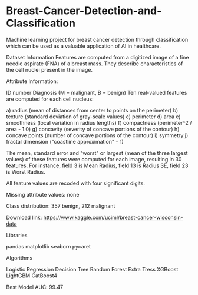 # Breast-Cancer-Detection-and-Classification
Machine learning project for breast cancer detection through classification which can be used as a  valuable application of AI in healthcare.


Dataset Information
Features are computed from a digitized image of a fine needle aspirate (FNA) of a breast mass. They describe characteristics of the cell nuclei present in the image.

Attribute Information:

ID number
Diagnosis (M = malignant, B = benign)
Ten real-valued features are computed for each cell nucleus:

a) radius (mean of distances from center to points on the perimeter) b) texture (standard deviation of gray-scale values) c) perimeter d) area e) smoothness (local variation in radius lengths) f) compactness (perimeter^2 / area - 1.0) g) concavity (severity of concave portions of the contour) h) concave points (number of concave portions of the contour) i) symmetry j) fractal dimension ("coastline approximation" - 1)

The mean, standard error and "worst" or largest (mean of the three largest values) of these features were computed for each image, resulting in 30 features. For instance, field 3 is Mean Radius, field 13 is Radius SE, field 23 is Worst Radius.

All feature values are recoded with four significant digits.

Missing attribute values: none

Class distribution: 357 benign, 212 malignant

Download link: https://www.kaggle.com/uciml/breast-cancer-wisconsin-data

Libraries

pandas
matplotlib
seaborn
pycaret

Algorithms

Logistic Regression
Decision Tree
Random Forest
Extra Tress
XGBoost
LightGBM
CatBoost4

Best Model AUC: 99.47
